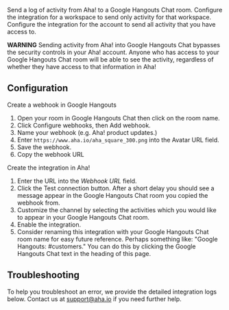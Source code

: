 Send a log of activity from Aha! to a Google Hangouts Chat room. Configure the integration for a workspace to send only activity for that workspace. Configure the integration for the account to send all activity that you have access to.

**WARNING** Sending activity from Aha! into Google Hangouts Chat bypasses the security controls in your Aha! account. Anyone who has access to your Google Hangouts Chat room will be able to see the activity, regardless of whether they have access to that information in Aha!

## Configuration

Create a webhook in Google Hangouts

1. Open your room in Google Hangouts Chat then click on the room name.
1. Click Configure webhooks, then Add webhook.
1. Name your webhook (e.g. Aha! product updates.)
1. Enter `https://www.aha.io/aha_square_300.png` into the Avatar URL field.
1. Save the webhook.
1. Copy the webhook URL

Create the integration in Aha!

1. Enter the URL into the _Webhook URL_ field.
1. Click the Test connection button. After a short delay you should see a message appear in the Google Hangouts Chat room you copied the webhook from.
1. Customize the channel by selecting the activities which you would like to appear in your Google Hangouts Chat room.
1. Enable the integration.
1. Consider renaming this integration with your Google Hangouts Chat room name for easy future reference. Perhaps something like: "Google Hangouts: #customers." You can do this by clicking the Google Hangouts Chat text in the heading of this page.

## Troubleshooting

To help you troubleshoot an error, we provide the detailed integration logs below. Contact us at support@aha.io if you need further help.
